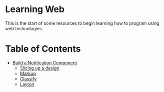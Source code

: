 # Learning Web

This is the start of some resources to begin learning how to program using web
technologies.

# Table of Contents

- [Build a Notification Component](./examples/notifications/01_notifications_start.md)
  - [Slicing up a design](./examples/notifications/01_notifications_start.md)
  - [Markup](./examples/notifications/02_notifications_markup.md)
  - [Classify](./examples/notifications/03_notifications_classify.md)
  - [Layout](./examples/notifications/04_notifications_layout.md)
